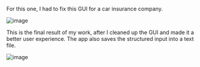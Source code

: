 For this one, I had to fix this GUI for a car insurance company.


![image](https://github.com/zanpicman/GUI-car_insurance/assets/96843213/adf229f2-d92a-4057-9d84-b0aa0dec1f49)



This is the final result of my work, after I cleaned up the GUI and made it a better user experience. The app also saves the structured input into a text file.


![image](https://github.com/zanpicman/GUI-car_insurance/assets/96843213/1e527cbe-47f9-4465-9d89-5e1f79dfa60d)

